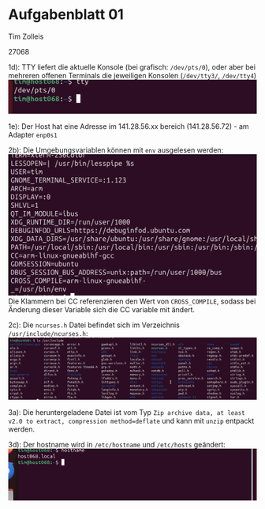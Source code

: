 # Aufgabenblatt 01

Tim Zolleis

27068

1d): TTY liefert die aktuelle Konsole (bei grafisch: `/dev/pts/0`), oder aber bei mehreren offenen Terminals die
jeweiligen Konsolen (`/dev/tty3/`, `/dev/tty4`)
![tty.png](tty.png)

1e): Der Host hat eine Adresse im 141.28.56.xx bereich (141.28.56.72) - am Adapter `enp0s1`

2b): Die Umgebungsvariablen können mit `env` ausgelesen werden:
![env.png](env.png)
Die Klammern bei CC referenzieren den Wert von `CROSS_COMPILE`, sodass bei Änderung dieser Variable sich die CC variable
mit ändert.

2c): Die `ncurses.h` Datei befindet sich im Verzeichnis `/usr/include/ncurses.h`:
![usr-include.png](usr-include.png)

3a): Die heruntergeladene Datei ist vom Typ `Zip archive data, at least v2.0 to extract, compression method=deflate`
und kann mit `unzip` entpackt werden.

3d): Der hostname wird in `/etc/hostname` und `/etc/hosts` geändert:
![hostname.png](hostname.png)
